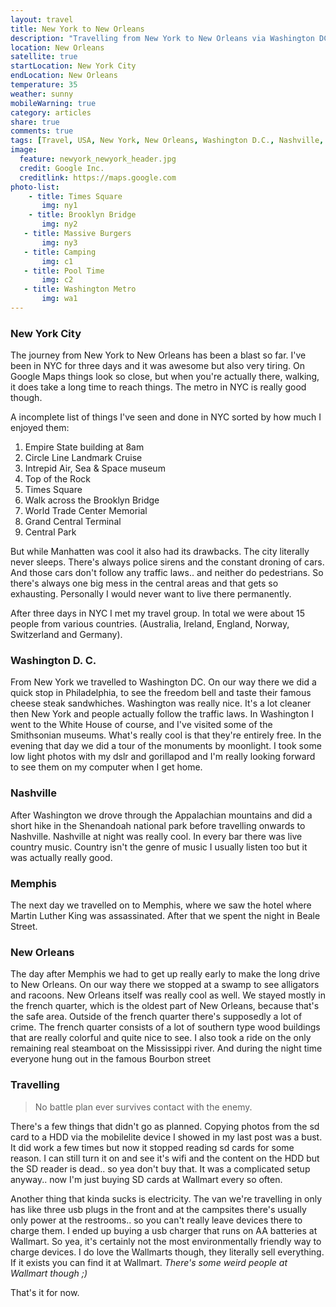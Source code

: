 ```yaml
---
layout: travel
title: New York to New Orleans
description: "Travelling from New York to New Orleans via Washington DC, Nashville and Memphis."
location: New Orleans
satellite: true
startLocation: New York City
endLocation: New Orleans
temperature: 35
weather: sunny
mobileWarning: true
category: articles
share: true
comments: true
tags: [Travel, USA, New York, New Orleans, Washington D.C., Nashville, Memphis]
image:
  feature: newyork_newyork_header.jpg
  credit: Google Inc.
  creditlink: https://maps.google.com
photo-list:
    - title: Times Square
       img: ny1
    - title: Brooklyn Bridge
       img: ny2
   - title: Massive Burgers
       img: ny3
   - title: Camping
       img: c1
   - title: Pool Time
       img: c2
   - title: Washington Metro
       img: wa1
--- 
```


### New York City
The journey from New York to New Orleans has been a blast so far. I've been in NYC for three days and it was awesome but also very tiring. On Google Maps things look so close, but when you're actually there, walking, it does take a long time to reach things. The metro in NYC is really good though. 

A incomplete list of things I've seen and done in NYC sorted by how much I enjoyed them:

1. Empire State building at 8am
2. Circle Line Landmark Cruise
3. Intrepid Air, Sea & Space museum
4. Top of the Rock
5. Times Square
6. Walk across the Brooklyn Bridge
7. World Trade Center Memorial
8. Grand Central Terminal
9. Central Park

But while Manhatten was cool it also had its drawbacks. The city literally never sleeps. There's always police sirens and the constant droning of cars. And those cars don't follow any traffic laws.. and neither do pedestrians. So there's always one big mess in the central areas and that gets so exhausting. Personally I would never want to live there permanently.

After three days in NYC I met my travel group. In total we were about 15 people from various countries. (Australia, Ireland, England, Norway, Switzerland and Germany).

### Washington D. C.
From New York we travelled to Washington DC. On our way there we did a quick stop in Philadelphia, to see the freedom bell and taste their famous cheese steak sandwhiches. 
Washington was really nice. It's a lot cleaner then New York and people actually follow the traffic laws. In Washington I went to the White House of course, and I've visited some of the Smithsonian museums. What's really cool is that they're entirely free.
In the evening that day we did a tour of the monuments by moonlight. I took some low light photos with my dslr and gorillapod and I'm really looking forward to see them on my computer when I get home.

### Nashville
After Washington we drove through the Appalachian mountains and did a short hike in the Shenandoah national park before travelling onwards to Nashville. Nashville at night was really cool. In every bar there was live country music. Country isn't the genre of music I usually listen too but it was actually really good.

### Memphis
The next day we travelled on to Memphis, where we saw the hotel where Martin Luther King was assassinated. After that we spent the night in Beale Street.

### New Orleans
The day after Memphis we had to get up really early to make the long drive to New Orleans. On our way there we stopped at a swamp to see alligators and racoons. 
New Orleans itself was really cool as well. We stayed mostly in the french quarter, which is the oldest part of New Orleans, because that's the safe area. Outside of the french quarter there's supposedly a lot of crime.
The french quarter consists of a lot of southern type wood buildings that are really colorful and quite nice to see. 
I also took a ride on the only remaining real steamboat on the Mississippi river. And during the night time everyone hung out in the famous Bourbon street

### Travelling 
> No battle plan ever survives contact with the enemy.

There's a few things that didn't go as planned. Copying photos from the sd card to a HDD via the mobilelite device I showed in my last post was a bust. It did work a few times but now it stopped reading sd cards for some reason. I can still turn it on and see it's wifi and the content on the HDD but the SD reader is dead.. so yea don't buy that. It was a complicated setup anyway.. now I'm just buying SD cards at Wallmart every so often. 

Another thing that kinda sucks is electricity. The van we're travelling in only has like three usb plugs in the front and at the campsites there's usually only power at the restrooms.. so you can't  really leave devices there to charge them. I ended up buying a usb charger that runs on AA batteries at Wallmart. So yea, it's certainly not the most environmentally friendly way to charge devices.
I do love the Wallmarts though, they literally sell everything. If it exists you can find it at Wallmart. *There's some weird people at Wallmart though ;)*

That's it for now.